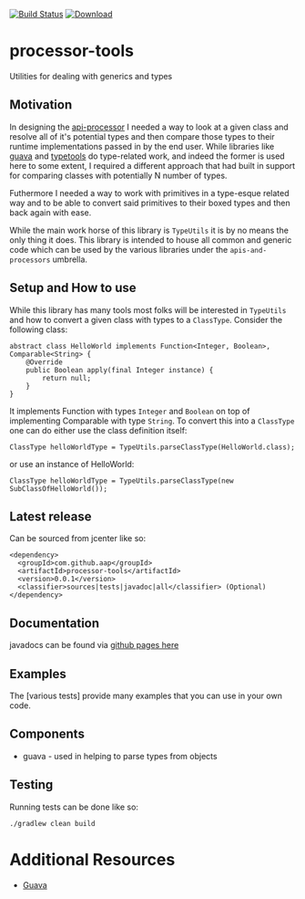 [![Build Status](https://travis-ci.org/apis-and-processors/processor-tools.svg?branch=master)](https://travis-ci.org/apis-and-processors/processor-tools)
[![Download](https://api.bintray.com/packages/apis-and-processors/java-libraries/processor-tools/images/download.svg) ](https://bintray.com/apis-and-processors/java-libraries/processor-tools/_latestVersion)

# processor-tools

Utilities for dealing with generics and types

## Motivation

In designing the [api-processor](https://github.com/apis-and-processors/api-processor) I needed a way to look at a given class and resolve all of it's potential types and then compare those types to their runtime implementations passed in by the end user. While libraries like [guava](https://github.com/google/guava) and [typetools](https://github.com/jhalterman/typetools) do type-related work, and indeed the former is used here to some extent, I required a different approach that had built in support for comparing classes with potentially N number of types.

Futhermore I needed a way to work with primitives in a type-esque related way and to be able to convert said primitives to their boxed types and then back again with ease.

While the main work horse of this library is `TypeUtils` it is by no means the only thing it does. This library is intended to house all common and generic code which can be used by the various libraries under the `apis-and-processors` umbrella.

## Setup and How to use

While this library has many tools most folks will be interested in `TypeUtils` and how to convert a given class with types to a `ClassType`. Consider the following class:


    abstract class HelloWorld implements Function<Integer, Boolean>, Comparable<String> {
        @Override
        public Boolean apply(final Integer instance) {
            return null;
        }
    }

It implements Function with types `Integer` and `Boolean` on top of implementing Comparable with type `String`. To convert this into a `ClassType` one can do either use the class definition itself:

    ClassType helloWorldType = TypeUtils.parseClassType(HelloWorld.class);

or use an instance of HelloWorld:

    ClassType helloWorldType = TypeUtils.parseClassType(new SubClassOfHelloWorld());

      
## Latest release

Can be sourced from jcenter like so:

    <dependency>
      <groupId>com.github.aap</groupId>
      <artifactId>processor-tools</artifactId>
      <version>0.0.1</version>
      <classifier>sources|tests|javadoc|all</classifier> (Optional)
    </dependency>
	
## Documentation

javadocs can be found via [github pages here](https://apis-and-processors.github.io/processor-tools/docs/javadoc/)

## Examples

The [various tests] provide many examples that you can use in your own code.

## Components

- guava \- used in helping to parse types from objects
    
## Testing

Running tests can be done like so:

    ./gradlew clean build
	
# Additional Resources

* [Guava](https://github.com/google/guava/wiki)
